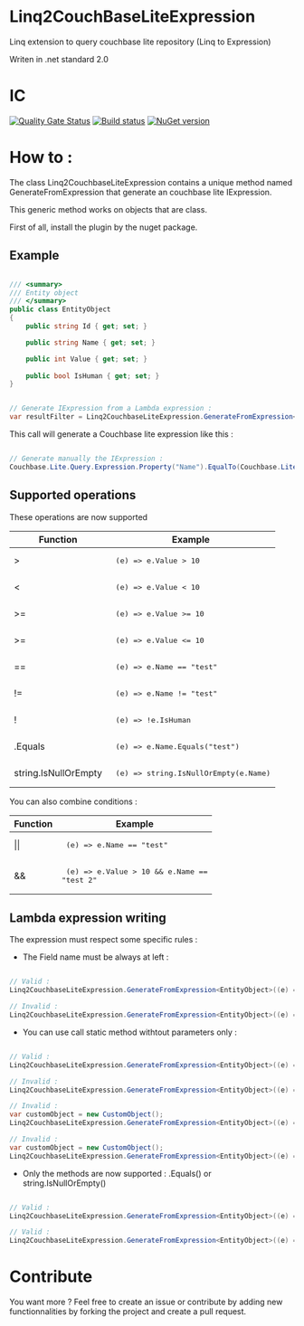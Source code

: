 # Linq2CouchBaseLiteExpression
Linq extension to query couchbase lite repository (Linq to Expression)

Writen in .net standard 2.0

# IC
[![Quality Gate Status](https://sonarcloud.io/api/project_badges/measure?project=github-Linq2CouchBaseLiteExpression&metric=alert_status)](https://sonarcloud.io/dashboard?id=github-Linq2CouchBaseLiteExpression)
[![Build status](https://dev.azure.com/mackmathieu/Github/_apis/build/status/Linq2CouchBaseLiteExpression)](https://dev.azure.com/mackmathieu/Github/_build/latest?definitionId=17)
[![NuGet version](https://badge.fury.io/nu/Linq2CouchBaseLiteExpression.svg)](https://badge.fury.io/nu/Linq2CouchBaseLiteExpression)

# How to :

The class Linq2CouchbaseLiteExpression contains a unique method named GenerateFromExpression that generate an couchbase lite IExpression.

This generic method works on objects that are class.

First of all, install the plugin by the nuget package.

## Example

```csharp

/// <summary>
/// Entity object
/// </summary>
public class EntityObject
{
    public string Id { get; set; }

    public string Name { get; set; }

	public int Value { get; set; }
	
	public bool IsHuman { get; set; }
}

```
```csharp

// Generate IExpression from a Lambda expression :
var resultFilter = Linq2CouchbaseLiteExpression.GenerateFromExpression<EntityObject>((e) => e.Name == "test");

```

This call will generate a Couchbase lite expression like this :

```csharp

// Generate manually the IExpression :
Couchbase.Lite.Query.Expression.Property("Name").EqualTo(Couchbase.Lite.Query.Expression.String("test"))

```

## Supported operations
These operations are now supported

Function | Example
--- | ---
\> |  <pre lang=csharp> (e) => e.Value > 10</pre>
\< |  <pre lang=csharp> (e) => e.Value < 10</pre>
\>= |  <pre lang=csharp> (e) => e.Value >= 10</pre>
\>= |  <pre lang=csharp> (e) => e.Value <= 10</pre>
== |  <pre lang=csharp> (e) => e.Name == "test"</pre>
!= |  <pre lang=csharp> (e) => e.Name != "test"</pre>
! |  <pre lang=csharp> (e) => !e.IsHuman</pre>
.Equals | <pre lang=csharp> (e) => e.Name.Equals("test")</pre>
string.IsNullOrEmpty | <pre lang=csharp> (e) => string.IsNullOrEmpty(e.Name)</pre>

You can also combine conditions :

Function | Example
--- | ---
\|\| | <pre lang=csharp> (e) => e.Name == "test" || e.Name == "test 2"</pre>
\&\& | <pre lang=csharp> (e) => e.Value > 10 && e.Name == "test 2"</pre>
</pre>

## Lambda expression writing

The expression must respect some specific rules :
* The Field name must be always at left :
```csharp

// Valid :
Linq2CouchbaseLiteExpression.GenerateFromExpression<EntityObject>((e) => e.Name == "test");

// Invalid :
Linq2CouchbaseLiteExpression.GenerateFromExpression<EntityObject>((e) => "test" = e.Name );

```

* You can use call static method withtout parameters only :
```csharp

// Valid :
Linq2CouchbaseLiteExpression.GenerateFromExpression<EntityObject>((e) => e.Name == CallToStaticMethod());

// Invalid :
Linq2CouchbaseLiteExpression.GenerateFromExpression<EntityObject>((e) => e.Name == CallToStaticMethod("Parameter"));

// Invalid :
var customObject = new CustomObject();
Linq2CouchbaseLiteExpression.GenerateFromExpression<EntityObject>((e) => e.Name ==  customObject.NonPublicMethod());

// Invalid :
var customObject = new CustomObject();
Linq2CouchbaseLiteExpression.GenerateFromExpression<EntityObject>((e) => e.Name ==  customObject.NonPublicMethodWithParameters("test"));

```

* Only the methods are now supported : .Equals() or string.IsNullOrEmpty()
```csharp

// Valid :
Linq2CouchbaseLiteExpression.GenerateFromExpression<EntityObject>((e) => e.Name.Equals("test"));

// Valid :
Linq2CouchbaseLiteExpression.GenerateFromExpression<EntityObject>((e) => string.IsNullOrEmpty(e.Name);

```

# Contribute

You want more ? Feel free to create an issue or contribute by adding new functionnalities by forking the project and create a pull request.